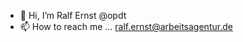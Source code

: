 - 👋 Hi, I’m Ralf Ernst @opdt
- 📫 How to reach me ... ralf.ernst@arbeitsagentur.de 

<!---
opdt/opdt is a ✨ special ✨ repository because its `README.md` (this file) appears on your GitHub profile.
You can click the Preview link to take a look at your changes.
--->

